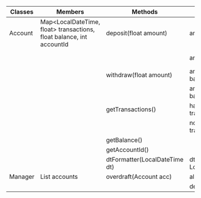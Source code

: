 | Classes | Members                                                              | Methods                       | Scenarios           | Outputs            |
|---------|----------------------------------------------------------------------|-------------------------------|---------------------|--------------------|
| Account | Map<LocalDateTime, float> transactions, float balance, int accountId | deposit(float amount)         | amount > 0          | balance += amount  | 
|         |                                                                      |                               | amount < 0          | nothing happens    | 
|         |                                                                      | withdraw(float amount)        | amount < balance    | balance -= amount  | 
|         |                                                                      |                               | amount > balance    | nothing happens    | 
|         |                                                                      | getTransactions()             | has transactions    | List<Transactions> | 
|         |                                                                      |                               | no transactions     | null               |
|         |                                                                      | getBalance()                  |                     | balance            | 
|         |                                                                      | getAccountId()                |                     | accountId          |
|         |                                                                      | dtFormatter(LocalDateTime dt) | dt is LocalDateTime | String             |
| Manager | List<Account> accounts                                               | overdraft(Account acc)        | allow               | true               |
|         |                                                                      |                               | deny                | false              | 



